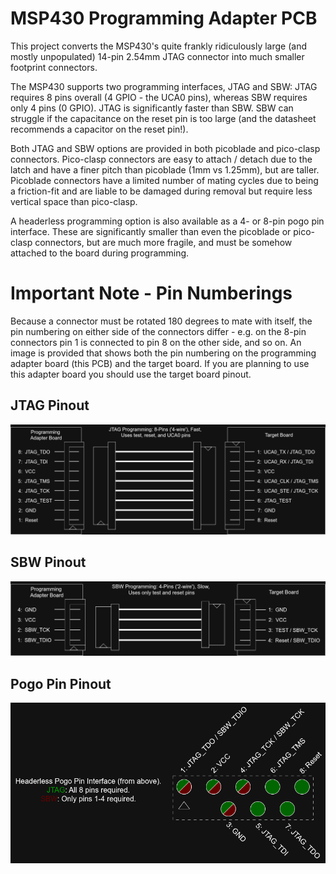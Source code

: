 # MSP430 Programming Adapter PCB

This project converts the MSP430's quite frankly ridiculously large (and mostly unpopulated) 14-pin 2.54mm JTAG connector into much smaller footprint connectors.

The MSP430 supports two programming interfaces, JTAG and SBW: JTAG requires 8 pins overall (4 GPIO - the UCA0 pins), whereas SBW requires only 4 pins (0 GPIO). JTAG is significantly faster than SBW. SBW can struggle if the capacitance on the reset pin is too large (and the datasheet recommends a capacitor on the reset pin!).

Both JTAG and SBW options are provided in both picoblade and pico-clasp connectors. Pico-clasp connectors are easy to attach / detach due to the latch and have a finer pitch than picoblade (1mm vs 1.25mm), but are taller. Picoblade connectors have a limited number of mating cycles due to being a friction-fit and are liable to be damaged during removal but require less vertical space than pico-clasp.

A headerless programming option is also available as a 4- or 8-pin pogo pin interface. These are significantly smaller than even the picoblade or pico-clasp connectors, but are much more fragile, and must be somehow attached to the board during programming.

# Important Note - Pin Numberings
Because a connector must be rotated 180 degrees to mate with itself, the pin numbering on either side of the connectors differ - e.g. on the 8-pin connectors pin 1 is connected to pin 8 on the other side, and so on. An image is provided that shows both the pin numbering on the programming adapter board (this PCB) and the target board. If you are planning to use this adapter board you should use the target board pinout.

## JTAG Pinout
![JTAG pinout diagram](./Documentation/JTAG.png)

## SBW Pinout
![SBW pinout diagram](./Documentation/SBW.png)

## Pogo Pin Pinout
![Pogo pin pinout diagram](./Documentation/PogoPin.png)
